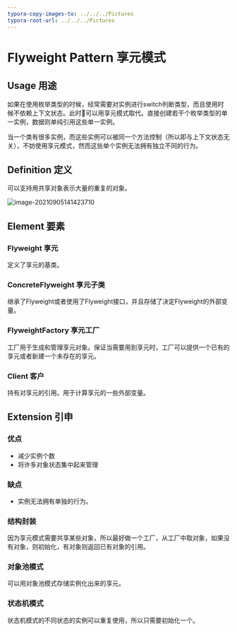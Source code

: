```yaml
---
typora-copy-images-to: ../../../Pictures
typora-root-url: ../../../Pictures
---
```


# Flyweight Pattern 享元模式

## Usage 用途

如果在使用枚举类型的时候，经常需要对实例进行switch判断类型，而且使用时候不依赖上下文状态。此时可以用享元模式取代。直接创建若干个枚举类型的单一实例，数据则单纯引用这些单一实例。

当一个类有很多实例，而这些实例可以被同一个方法控制（所以即与上下文状态无关），不妨使用享元模式，然而这些单个实例无法拥有独立不同的行为。

## Definition 定义

可以支持用共享对象表示大量的重复的对象。

![image-20210905141423710](/image-20210905141423710.png)

## Element 要素

### Flyweight 享元

定义了享元的基类。

### ConcreteFlyweight 享元子类

继承了Flyweight或者使用了Flyweight接口，并且存储了决定Flyweight的外部变量。

### FlyweightFactory 享元工厂

工厂用于生成和管理享元对象。保证当需要用到享元时，工厂可以提供一个已有的享元或者新建一个未存在的享元。

### Client 客户

持有对享元的引用。用于计算享元的一些外部变量。

## Extension 引申

### 优点

- 减少实例个数
- 将许多对象状态集中起来管理

### 缺点

- 实例无法拥有单独的行为。

### 结构封装

因为享元模式需要共享某些对象，所以最好做一个工厂，从工厂中取对象，如果没有对象，则初始化，有对象则返回已有对象的引用。

### 对象池模式

可以用对象池模式存储实例化出来的享元。

### 状态机模式

状态机模式的不同状态的实例可以重复使用，所以只需要初始化一个。